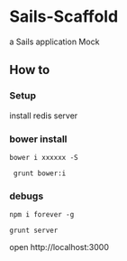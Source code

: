 # Sails-Scaffold

a Sails application Mock

## How to

### Setup
  install redis server

### bower install

`` bower i xxxxxx -S ``

`` grunt bower:i``

### debugs

`` npm i forever -g ``

`` grunt server ``

open http://localhost:3000